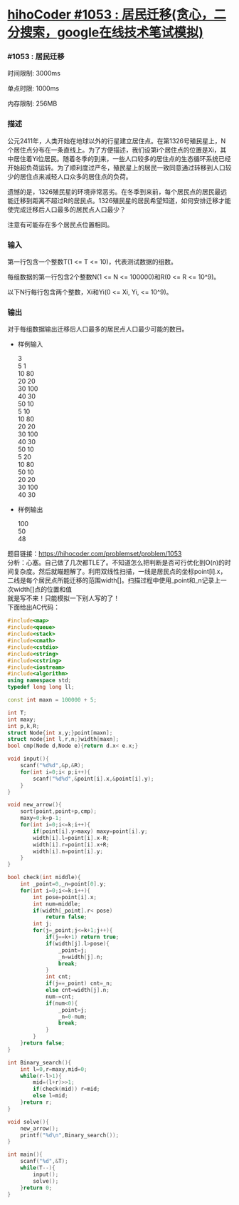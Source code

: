 # [hihoCoder #1053 : 居民迁移(贪心，二分搜索，google在线技术笔试模拟)][0]


### #1053 : 居民迁移

时间限制: 3000ms

单点时限: 1000ms

内存限制: 256MB

### 描述

公元2411年，人类开始在地球以外的行星建立居住点。在第1326号殖民星上，N个居住点分布在一条直线上。为了方便描述，我们设第i个居住点的位置是Xi，其中居住着Yi位居民。随着冬季的到来，一些人口较多的居住点的生态循环系统已经开始超负荷运转。为了顺利度过严冬，殖民星上的居民一致同意通过转移到人口较少的居住点来减轻人口众多的居住点的负荷。

遗憾的是，1326殖民星的环境非常恶劣。在冬季到来前，每个居民点的居民最远能迁移到距离不超过R的居民点。1326殖民星的居民希望知道，如何安排迁移才能使完成迁移后人口最多的居民点人口最少？

注意有可能存在多个居民点位置相同。

### 输入

第一行包含一个整数T(1 <= T <= 10)，代表测试数据的组数。

每组数据的第一行包含2个整数N(1 <= N <= 100000)和R(0 <= R <= 10^9)。

以下N行每行包含两个整数，Xi和Yi(0 <= Xi, Yi, <= 10^9)。

### 输出

对于每组数据输出迁移后人口最多的居民点人口最少可能的数目。

- 样例输入

    3  
    5 1  
    10 80  
    20 20  
    30 100  
    40 30  
    50 10  
    5 10  
    10 80  
    20 20  
    30 100   
    40 30  
    50 10  
    5 20  
    10 80  
    50 10  
    20 20  
    30 100  
    40 30 

- 样例输出

    100  
    50  
    48  

题目链接：https://hihocoder.com/problemset/problem/1053  
分析：心塞。自己做了几次都TLE了。不知道怎么把判断是否可行优化到O(n)的时间复杂度。然后就瞄题解了。利用双线性扫描，一线是居民点的坐标point[i].x，二线是每个居民点所能迁移的范围width[]。扫描过程中使用_point和_n记录上一次width[]点的位置和值  
就是写不来！只能模拟一下别人写的了！  
下面给出AC代码：

 
```cpp
#include<map>
#include<queue>
#include<stack>
#include<cmath>
#include<cstdio>
#include<string>
#include<cstring>
#include<iostream>
#include<algorithm>
using namespace std;
typedef long long ll;

const int maxn = 100000 + 5;

int T;
int maxy;
int p,k,R;
struct Node{int x,y;}point[maxn];
struct node{int l,r,n;}width[maxn];
bool cmp(Node d,Node e){return d.x< e.x;}

void input(){
    scanf("%d%d",&p,&R);
    for(int i=0;i< p;i++){
        scanf("%d%d",&point[i].x,&point[i].y);
    }
}

void new_arrow(){
    sort(point,point+p,cmp);
    maxy=0;k=p-1;
    for(int i=0;i<=k;i++){
        if(point[i].y>maxy) maxy=point[i].y;
        width[i].l=point[i].x-R;
        width[i].r=point[i].x+R;
        width[i].n=point[i].y;
    }
}

bool check(int middle){
    int _point=0,_n=point[0].y;
    for(int i=0;i<=k;i++){
        int pose=point[i].x;
        int num=middle;
        if(width[_point].r< pose)
            return false;
        int j;
        for(j=_point;j<=k+1;j++){
            if(j==k+1) return true;
            if(width[j].l>pose){
                _point=j;
                _n=width[j].n;
                break;
            }
            int cnt;
            if(j==_point) cnt=_n;
            else cnt=width[j].n;
            num-=cnt;
            if(num<0){
                _point=j;
                _n=0-num;
                break;
            }
        }
    }return false;
}

int Binary_search(){
    int l=0,r=maxy,mid=0;
    while(r-l>1){
        mid=(l+r)>>1;
        if(check(mid)) r=mid;
        else l=mid;
    }return r;
}

void solve(){
    new_arrow();
    printf("%d\n",Binary_search());
}

int main(){
    scanf("%d",&T);
    while(T--){
        input();
        solve();
    }return 0;
}
```

[0]: http://www.cnblogs.com/ECJTUACM-873284962/p/6700655.html